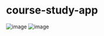 # course-study-app


![image](https://user-images.githubusercontent.com/86877145/184369255-cf8966f2-c113-41c7-945d-86c069a90c13.png)  ![image](https://user-images.githubusercontent.com/86877145/184369430-557a8920-769a-4fba-a995-38e94864c4fb.png)

